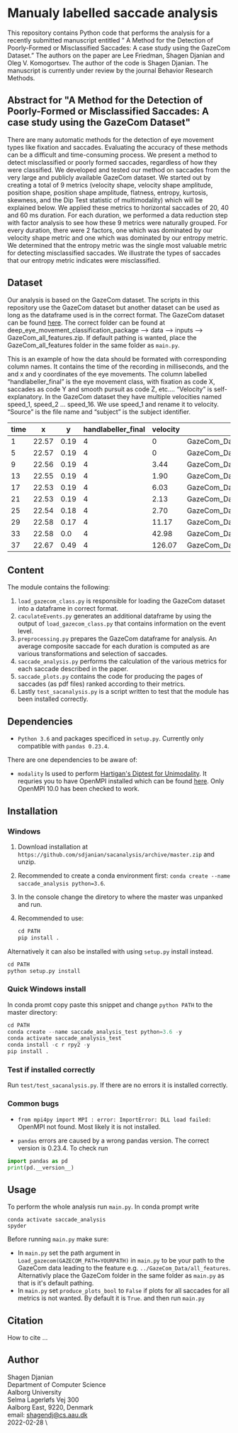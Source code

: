 # Manualy labelled saccade analysis
This repository contains Python code that performs the analysis for a recently submitted manuscript entitled ” A Method for the Detection of Poorly-Formed or Misclassified Saccades: A case study using the GazeCom Dataset.” The authors on the paper are Lee Friedman, Shagen Djanian and Oleg V. Komogortsev. The author of the code is Shagen Djanian. The manuscript is currently under review by the journal Behavior Research Methods. 

## Abstract for "A Method for the Detection of Poorly-Formed or Misclassified Saccades: A case study using the GazeCom Dataset"
There are many automatic methods for the detection of eye movement types like fixation and saccades. Evaluating the accuracy of these methods can be a difficult and time-consuming process. We present a method to detect misclassified or poorly formed saccades, regardless of how they were classified. We developed and tested our method on saccades from the very large and publicly available GazeCom dataset. We started out by creating a total of 9 metrics (velocity shape, velocity shape amplitude, position shape, position shape amplitude, flatness, entropy, kurtosis, skewness, and the Dip Test statistic of multimodality) which will be explained below. We applied these metrics to horizontal saccades of 20, 40 and 60 ms duration. For each duration, we performed a data reduction step with factor analysis to see how these 9 metrics were naturally grouped. For every duration, there were 2 factors, one which was dominated by our velocity shape metric and one which was dominated by our entropy metric. We determined that the entropy metric was the single most valuable metric for detecting misclassified saccades. We illustrate the types of saccades that our entropy metric indicates were misclassified.

## Dataset
Our analysis is based on the GazeCom dataset. The scripts in this repository use the GazeCom dataset but another dataset can be used as long as the dataframe used is in the correct format. The GazeCom dataset can be found [here](http://michaeldorr.de/smoothpursuit/deep_eye_movement_classification_package.zip). The correct folder can be found at deep_eye_movement_classification_package --> data --> inputs --> GazeCom_all_features.zip. If default pathing is wanted, place the GazeCom_all_features folder in the same folder as ```main.py```.

This is an example of how the data should be formated with corresponding column names. It contains the time of the recording in milliseconds, and the and x and y coordinates of the eye movements.  The column labelled “handlabeller_final” is the eye movement class, with fixation as code X, saccades as code Y and smooth pursuit as code Z, etc….  “Velocity” is self-explanatory. In the GazeCom dataset they have multiple velocities named speed_1, speed_2 ... speed_16. We use speed_1 and rename it to velocity. “Source” is the file name and “subject” is the subject identifier.

| time  | x | y | handlabeller_final | velocity | source | subject |
| ------------- | ------------- | ------------- | ------------- | ------------- | ------------- |------------- |
| 1  | 22.57  | 0.19  | 4  | 0  | GazeCom_Data\all_features\beach\AAF_beach.arff  |AAF  |
| 5  | 22.57  | 0.19  | 4  | 0  | GazeCom_Data\all_features\beach\AAF_beach.arff  |AAF  |
| 9   | 22.56  | 0.19  | 4  | 3.44  | GazeCom_Data\all_features\beach\AAF_beach.arff  |AAF  |
| 13  | 22.55  | 0.19  | 4  | 1.90  | GazeCom_Data\all_features\beach\AAF_beach.arff  |AAF  |
| 17  | 22.53  | 0.19  | 4  | 6.03  | GazeCom_Data\all_features\beach\AAF_beach.arff  |AAF  |
| 21  | 22.53  | 0.19  | 4  | 2.13  | GazeCom_Data\all_features\beach\AAF_beach.arff  |AAF  |
| 25  | 22.54  | 0.18  | 4  | 2.70  | GazeCom_Data\all_features\beach\AAF_beach.arff  |AAF  |
| 29  | 22.58  | 0.17  | 4  | 11.17  | GazeCom_Data\all_features\beach\AAF_beach.arff  |AAF  |
| 33  | 22.58  | 0.0  | 4  | 42.98  | GazeCom_Data\all_features\beach\AAF_beach.arff  |AAF  |
| 37  | 22.67  | 0.49  | 4  | 126.07  | GazeCom_Data\all_features\beach\AAF_beach.arff  |AAF  |

## Content

The module contains the following:
1.	```load_gazecom_class.py``` is responsible for loading the GazeCom dataset into a dataframe in correct format.
2.	```caculateEvents.py``` generates an additional dataframe by using the output of ```load_gazecom_class.py``` that contains information on the event level. 
3.	```preprocessing.py``` prepares the GazeCom dataframe for analysis. An average composite saccade for each duration is computed as are various transformations and selection of saccades.
4.	```saccade_analysis.py``` performs the calculation of the various metrics for each saccade described in the paper. 
5.	```saccade_plots.py``` contains the code for producing the pages of saccades (as pdf files) ranked according to their metrics. 
6.	Lastly ```test_sacanalysis.py``` is a script written to test that the module has been installed correctly.


## Dependencies

* `Python 3.6` and packages specificed in `setup.py`. Currently only compatible with `pandas 0.23.4`.

There are one dependencies to be aware of:
* `modality` 
Is used to perform [Hartigan's Diptest for Unimodality](https://github.com/alimuldal/diptest). It requries you to have OpenMPI installed which can be found [here](https://www.microsoft.com/en-us/download/details.aspx?id=57467). Only OpenMPI 10.0 has been checked to work.


## Installation

### Windows
1. Download installation at `https://github.com/sdjanian/sacanalysis/archive/master.zip` and unzip.

2. Recommended to create a conda environment first: `conda create --name saccade_analysis python=3.6`.

3. In the console change the diretory to where the master was unpanked and run. 
4. Recommended to use:
    ```python
    cd PATH
    pip install .
    ```

Alternatively it can also be installed with using `setup.py` install instead.
```python
cd PATH
python setup.py install
```
### Quick Windows install
In conda promt copy paste this snippet and change ```python PATH``` to the master directory:
```python
cd PATH
conda create --name saccade_analysis_test python=3.6 -y
conda activate saccade_analysis_test
conda install -c r rpy2 -y
pip install .
```
### Test if installed correctly
Run `test/test_sacanalysis.py`. If there are no errors it is installed correctly.
### Common bugs

* `from mpi4py import MPI : error: ImportError: DLL load failed:` OpenMPI not found. Most likely it is not installed.

* `pandas` errors are caused by a wrong pandas version. The correct version is 0.23.4. To check run
```python
import pandas as pd
print(pd.__version__)
```
## Usage
To perform the whole analysis run `main.py`. In conda prompt write
```
conda activate saccade_analysis
spyder
```
Before running `main.py` make sure:
* In `main.py` set the path argument in `Load_gazecom(GAZECOM_PATH=YOURPATH)` in `main.py` to be your path to the GazeCom data leading to the feature e.g. `../GazeCom_Data/all_features`. Alternativly place the GazeCom folder in the same folder as `main.py` as that is it's default pathing.
* In `main.py` set `produce_plots_bool` to `False` if plots for all saccades for all metrics is not wanted. By default it is `True`.
and then run `main.py`


## Citation
How to cite ...

## Author
Shagen Djanian \
Department of Computer Science \
Aalborg University \
Selma Lagerløfs Vej 300 \
Aalborg East, 9220, Denmark \
email: shagendj@cs.aau.dk \
2022-02-28 \


